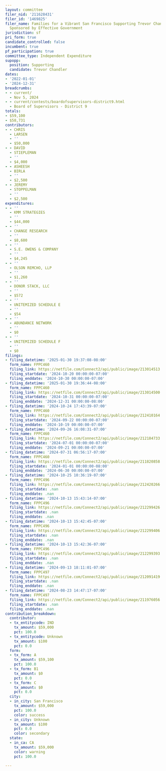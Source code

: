 ```yaml
---
layout: committee
filer_nid: '211628431'
filer_id: '1469825'
filer_name: Families for a Vibrant San Francisco Supporting Trevor Chandler for Supervisor,
  Sponsored by Effective Government
jurisdiction: sf
pri_form: true
candidate_controlled: false
incumbent: true
pf_participation: true
committee_type: Independent Expenditure
supopp:
  position: Supporting
  candidate: Trevor Chandler
dates:
- '2022-01-01'
- '2024-12-31'
breadcrumbs:
- - current/
  - Nov 5, 2024
- - current/contests/boardofsupervisors-district9.html
  - Board of Supervisors - District 9
totals:
- $59,100
- $58,731
contributors:
- - CHRIS
  - LARSEN
  - ''
  - $50,000
- - DAVID
  - STIEPLEMAN
  - ''
  - $4,000
- - ASHEESH
  - BIRLA
  - ''
  - $2,500
- - JEREMY
  - STOPPELMAN
  - ''
  - $2,500
expenditures:
- - ''
  - KMM STRATEGIES
  - ''
  - $44,000
- - ''
  - CHANGE RESEARCH
  - ''
  - $8,600
- - ''
  - S.E. OWENS & COMPANY
  - ''
  - $4,245
- - ''
  - OLSON REMCHO, LLP
  - ''
  - $1,260
- - ''
  - DONOR STACK, LLC
  - ''
  - $572
- - ''
  - UNITEMIZED SCHEDULE E
  - ''
  - $54
- - ''
  - ABUNDANCE NETWORK
  - ''
  - $0
- - ''
  - UNITEMIZED SCHEDULE F
  - ''
  - $0
filings:
- filing_datetime: '2025-01-30 19:37:08-08:00'
  form_name: FPPC460
  filing_link: https://netfile.com/Connect2/api/public/image/213014513
  filing_startdate: '2024-10-20 00:00:00-07:00'
  filing_enddate: '2024-10-30 00:00:00-07:00'
- filing_datetime: '2025-01-30 19:36:44-08:00'
  form_name: FPPC460
  filing_link: https://netfile.com/Connect2/api/public/image/213014500
  filing_startdate: '2024-10-31 00:00:00-07:00'
  filing_enddate: '2024-12-31 00:00:00-08:00'
- filing_datetime: '2024-10-24 17:43:39-07:00'
  form_name: FPPC460
  filing_link: https://netfile.com/Connect2/api/public/image/212410164
  filing_startdate: '2024-09-22 00:00:00-07:00'
  filing_enddate: '2024-10-19 00:00:00-07:00'
- filing_datetime: '2024-09-26 16:08:31-07:00'
  form_name: FPPC460
  filing_link: https://netfile.com/Connect2/api/public/image/212184733
  filing_startdate: '2024-07-01 00:00:00-07:00'
  filing_enddate: '2024-09-21 00:00:00-07:00'
- filing_datetime: '2024-07-31 06:56:17-07:00'
  form_name: FPPC460
  filing_link: https://netfile.com/Connect2/api/public/image/211820858
  filing_startdate: '2024-01-01 00:00:00-08:00'
  filing_enddate: '2024-06-30 00:00:00-07:00'
- filing_datetime: '2024-10-25 10:36:19-07:00'
  form_name: FPPC496
  filing_link: https://netfile.com/Connect2/api/public/image/212420266
  filing_startdate: .nan
  filing_enddate: .nan
- filing_datetime: '2024-10-13 15:43:14-07:00'
  form_name: FPPC496
  filing_link: https://netfile.com/Connect2/api/public/image/212299426
  filing_startdate: .nan
  filing_enddate: .nan
- filing_datetime: '2024-10-13 15:42:45-07:00'
  form_name: FPPC496
  filing_link: https://netfile.com/Connect2/api/public/image/212299406
  filing_startdate: .nan
  filing_enddate: .nan
- filing_datetime: '2024-10-13 15:42:36-07:00'
  form_name: FPPC496
  filing_link: https://netfile.com/Connect2/api/public/image/212299393
  filing_startdate: .nan
  filing_enddate: .nan
- filing_datetime: '2024-09-13 18:11:01-07:00'
  form_name: FPPC497
  filing_link: https://netfile.com/Connect2/api/public/image/212091419
  filing_startdate: .nan
  filing_enddate: .nan
- filing_datetime: '2024-08-23 14:47:17-07:00'
  form_name: FPPC497
  filing_link: https://netfile.com/Connect2/api/public/image/211976056
  filing_startdate: .nan
  filing_enddate: .nan
contribution_breakdown:
  contributor:
  - tx_entitycode: IND
    tx_amount: $59,000
    pct: 100.0
  - tx_entitycode: Unknown
    tx_amount: $100
    pct: 0.0
  form:
  - tx_form: A
    tx_amount: $59,100
    pct: 100.0
  - tx_form: B1
    tx_amount: $0
    pct: 0.0
  - tx_form: C
    tx_amount: $0
    pct: 0.0
  city:
  - in_city: San Francisco
    tx_amount: $59,000
    pct: 100.0
    color: success
  - in_city: Unknown
    tx_amount: $100
    pct: 0.0
    color: secondary
  state:
  - in_ca: CA
    tx_amount: $59,000
    color: warning
    pct: 100.0

---
```

